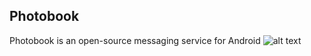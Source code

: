 ## Photobook
Photobook is an open-source messaging service for Android
![alt text](https://github.com/aboev/photobook-client/screenshot.png "Logo Title Text 1")

